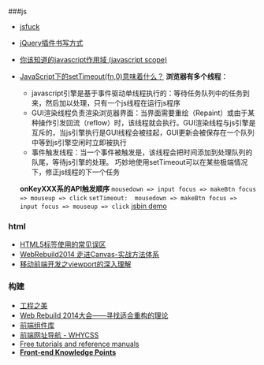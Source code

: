 ###js
- [jsfuck](https://github.com/aemkei/jsfuck)
- [jQuery插件书写方式](https://github.com/ittce/ittce.github.com/issues/11)
- [你该知道的javascript作用域 (javascript scope)](https://github.com/ittce/ittce.github.com/issues/25)
- [JavaScript下的setTimeout(fn,0)意味着什么？](http://www.cnblogs.com/silin6/p/4333999.html)
**浏览器有多个线程**： 
    - javascript引擎是基于事件驱动单线程执行的：等待任务队列中的任务到来，然后加以处理，只有一个js线程在运行js程序
    - GUI渲染线程负责渲染浏览器界面：当界面需要重绘（Repaint）或由于某种操作引发回流（reflow）时，该线程就会执行。GUI渲染线程与js引擎是互斥的，当js引擎执行是GUI线程会被挂起，GUI更新会被保存在一个队列中等到js引擎空闲时立即被执行
    - 事件触发线程：当一个事件被触发是，该线程会把时间添加到处理队列的队尾，等待js引擎的处理。
巧妙地使用setTimeout可以在某些极端情况下，修正js线程的下一个任务

    **onKeyXXX系的API触发顺序**
    `mousedown => input focus => makeBtn focus => mouseup => click`
    `setTimeout:  mousedown => makeBtn focus => input focus => mouseup => click`
    [jsbin demo](http://jsbin.com/vacaro/2/edit?html,js,console,output)


### html
- [HTML5标签使用的常见误区](http://ued.sina.com.cn/?p=726)
- [WebRebuild2014 走进Canvas-实战方法体系](http://daxue.qq.com/content/content/id/1680)
- [移动前端开发之viewport的深入理解](http://www.cnblogs.com/2050/p/3877280.html)

### 构建
- [工程之美](http://kejun.github.io/share2013_6/)
- [Web Rebuild 2014大会——寻找适合重构的理论](http://daxue.qq.com/content/content/id/1681)
- [前端组件库](http://www.kuqin.com/shuoit/20150307/345076.html)
- [前端网址导航 - WHYCSS](http://www.whycss.com/)
- [Free tutorials and reference manuals](http://www.tutorialspoint.com/index.htm)
- [**Front-end Knowledge Points**](https://github.com/wwsun/fe-knowledge-points)


